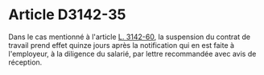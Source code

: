 # Article D3142-35

  
Dans le cas mentionné à l'article [L. 3142-60][1], la suspension du contrat de travail prend effet quinze jours après la notification qui en est faite à l'employeur, à la diligence du salarié, par lettre recommandée avec avis de réception.

 [1]: /affichCodeArticle.do?cidTexte=LEGITEXT000006072050&idArticle=LEGIARTI000006902728&dateTexte=&categorieLien=cid